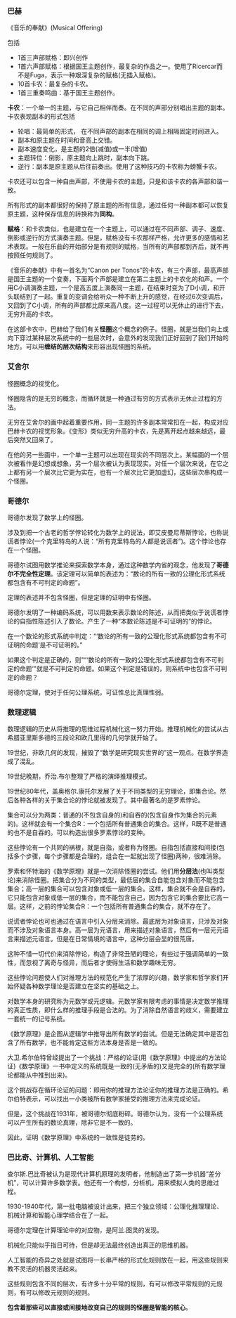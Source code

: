 ### 巴赫 

《音乐的奉献》(Musical Offering)

包括

+ 1首三声部赋格：即兴创作
+ 1首六声部赋格：根据国王主题创作，最复杂的作品之一。使用了Ricercar而不是Fuga，表示一种艰深复杂的赋格(无插入赋格)。
+ 10首卡农：最复杂的卡农。
+ 1首三重奏鸣曲：基于国王主题创作。

**卡农**：一个单一的主题，与它自己相伴而奏。在不同的声部分别唱出主题的副本。卡农表现副本的形式包括

+ 轮唱：最简单的形式， 在不同声部的副本在相同的调上相隔固定时间进入。
+ 副本和原主题在时间和音高上交错。
+ 副本速度变化，是主题的2倍(减值)或一半(增值)
+ 主题转位：倒影，原主题向上跳时，副本向下跳。
+ 逆行：副本是原主题从后往前奏出。使用了这种技巧的卡农称为螃蟹卡农。

卡农还可以包含一种自由声部，不使用卡农的主题，只是和该卡农的各声部和谐一致。

所有形式的副本都很好的保持了原主题的所有信息，通过任何一种副本都可以恢复原主题，这种保存信息的转换称为**同构**。


**赋格**：和卡农类似，也是建立在一个主题上，可以通过在不同声部、调子、速度、倒影或逆行的方式演奏主题。但是，赋格没有卡农那样严格，允许更多的感情和艺术表现。一般在乐曲的开始部分是有规则的赋格，当所有的声部都到齐后，就不再按照任何规则了。



《音乐的奉献》中有一首名为“Canon per Tonos”的卡农，有三个声部，最高声部是国王主题的一个变奏，下面两个声部是建立在第二主题上的卡农化的和声。一个用C小调演奏主题，一个是高五度上演奏同一主题，在结束时变为了D小调，和开头联结到了一起。重复的变调会给听众一种不断上升的感觉，在经过6次变调后，又回到了C小调，所有的声部都比原来高八度。这一过程可以无休止的进行下去，无穷升高的卡农。



在这部卡农中，巴赫给了我们有关**怪圈**这个概念的例子。怪圈，就是当我们向上或向下穿过某种层次系统中的一些层次时，会意外的发现我们正好回到了我们开始的地方。可以用**缠结的层次结构**来形容出现怪圈的系统。



### 艾舍尔

怪圈概念的视觉化。

怪圈隐含的是无穷的概念，而循环就是一种通过有穷的方式表示无休止过程的方法。

无穷在艾舍尔的画中起着重要作用，同一主题的许多副本常常扣在一起，构成对应巴赫卡农的视觉形象。《变形》类似无穷升高的卡农，先是离开起点越来越远，最后突然又回来了。

在他的另一些画中，一个单一主题可以出现在现实的不同层次上。某幅画的一个层次被看作是幻想或想象，另一个层次被认为表现现实。对任一个层次来说，在它之上都有另一个层次比它更为实在，也有一个层次比它更加虚幻，这些层次串构成一个怪圈。



### 哥德尔

哥德尔发现了数学上的怪圈。

涉及到把一个古老的哲学悖论转化为数学上的说法，即艾皮曼尼蒂斯悖论，也称说谎者悖论(一个克里特岛的人说：“所有克里特岛的人都是说谎者”)。这个悖论也存在一个怪圈。

哥德尔试图用数学推论来探索数学本身，通过这种数学内省的观念，他发现了**哥德尔不完全性定理**。该定理可以简单的表述为：“数论的所有一致的公理化形式系统都包含有不可判定的命题”。

定理的表述并不包含怪圈，但是定理的证明中有怪圈。



哥德尔发明了一种编码系统，可以用数来表示数论的陈述，从而把类似于说谎者悖论的自指性陈述引入了数论。产生了一种“本数论陈述是不可证明的”的悖论。

在一个数论的形式系统中判定：“‘数论的所有一致的公理化形式系统都包含有不可证明的命题‘是不可证明的。”

如果这个判定是正确的，则"“‘数论的所有一致的公理化形式系统都包含有不可判定的命题‘"就是不可判定的命题。如果这个判定是错误的，则系统中也包含不可判定的命题？



哥德尔定理，使对于任何公理系统，可证性总比真理性弱。



### 数理逻辑

 数理逻辑的历史从将推理的思维过程机械化这一努力开始。推理机械化的尝试从古希腊亚里斯多德的三段论和欧几里得的几何学就开始了。

19世纪，非欧几何的发现，摧毁了“数学是研究现实世界的”这一观点。在数学界造成了混乱。

19世纪晚期，乔治.布尔整理了严格的演绎推理模式。

19世纪80年代，盖奥格尔.康托尔发展了关于不同类型的无穷理论，即集合论。然后各种各样的关于集合论的悖论就被发现了。其中最著名的是罗素悖论。

集合可以分为两类：普通的(不包含自身的)和自吞的(包含自身作为集合的元素的)。这样就会有一个集合R：一个包括所有普通集合的集合。这样，R既不是普通的也不是自吞的。可以构造出很多罗素悖论的变种。

这些悖论有一个共同的祸根，就是自指，或者称为怪圈。自指包括直接和间接(包括多个步骤，每个步骤都是合理的，组合在一起就出现了怪圈)两种，很难消除。


罗素和怀特海的《数学原理》就是一次消除怪圈的尝试。他们用**分层法**(也叫类型论)来消除怪圈。把集合分为不同的类型，最低层的集合自能包含对象而不能包含集合；高一层的集合可以包含对象或低一层的集合。这样，集合就不会是自吞的，它只能包含对象或低一层的集合，而不能包含自己，因为包含它的集合要比它高一层。这样，之前的悖论集合R：一个包括所有普通集合的集合，就不存在了。

说谎者悖论也可也通过在语言中引入分层来消除。最底层为对象语言，只涉及对象而不涉及对象语言本身。高一层为元语言，用来描述对象语言，然后有一层元元语言来描述元语言。但是在日常情境的语言中，这种分层会显的很荒唐。

这种不惜一切代价来消除悖论，构造了非常丑陋的理论，有些过于强调简单的一致性，而忽视了离奇与怪异，而后者才使得生活和数学趣味无穷。



这些悖论问题使人们对推理方法的规范化产生了浓厚的兴趣，数学家和哲学家们开始怀疑各种数学理论是否建立在坚实的基础之上。

对数学本身的研究称为元数学或元逻辑。元数学家有限考虑的事情是决定数学推理的真正性质，即什么样的推理手段是合法的。为了消除自然语言的歧义，需要建立一套统一的记号系统。

《数学原理》是企图从逻辑学中推导出所有数学的尝试。但是无法确定其中是否包含了所有数学，也不能肯定这些方法本身是否是一致的。

大卫.希尔伯特曾经提出了一个挑战：严格的论证(用《数学原理》中提出的方法论证)《数学原理》一书中定义的系统既是一致的(无矛盾的)又是完全的(所有数学理论都能从中推到出来)。

这个挑战存在循环论证的问题：即用你的推理方法论证你的推理方法是正确的。希尔伯特表示，可以找出一小类被所有数学家接受的推理方法来完成论证。

但是，这个挑战在1931年，被哥德尔彻底粉碎。哥德尔认为，没有一个公理系统可以产生所有的数论真理，除非它是不一致的。

因此，证明《数学原理》中系统的一致性是徒劳的。



### 巴比奇、计算机、人工智能

查尔斯.巴比奇被认为是现代计算机原理的发明者，他制造出了第一步机器“差分机”，可以计算许多数学表。他还有一个构想，分析机，用来模拟人类的思维过程。

1930-1940年代，第一批电脑被设计出来，把三个独立领域：公理化推理理论、机械计算和智能心理学结合在了一起。

哥德尔定理在计算理论中的对应物，是阿兰.图灵的发现。

机械化只能似乎指日可待，但是却无法最终创造出真正的思维机器。

人工智能的奇异之处就是试图将一长串严格的形式化规则放在一起，用这些规则来教不灵活的机器灵活起来。

这些规则包含不同的层次，有许多十分平常的规则，有可以修改平常规则的元规则，有可以修改元规则的规则。



**包含着那些可以直接或间接地改变自己的规则的怪圈是智能的核心**。


